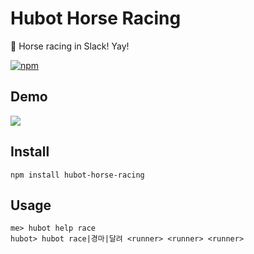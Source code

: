 # Hubot Horse Racing

:horse_racing: Horse racing in Slack! Yay!

[![npm](https://img.shields.io/npm/v/hubot-magnet.svg?style=flat-square)](https://www.npmjs.com/package/hubot-magnet)

## Demo

![](http://i.imgur.com/wOxbGWl.gif)


## Install
```
npm install hubot-horse-racing
```

## Usage
```
me> hubot help race
hubot> hubot race|경마|달려 <runner> <runner> <runner>
```


